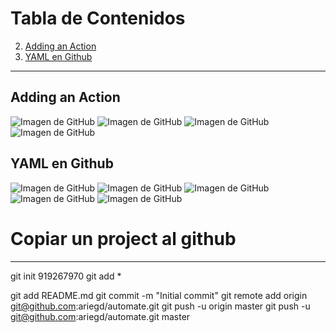 # Tabla de Contenidos

2. [Adding an Action](#adding-an-action)
1. [YAML en Github](#yaml-en-github)

---

## Adding an Action

![Imagen de GitHub](https://github.githubassets.com/images/modules/logos_page/GitHub-Mark.png)
![Imagen de GitHub](https://github.githubassets.com/images/modules/logos_page/GitHub-Mark.png)
![Imagen de GitHub](https://github.githubassets.com/images/modules/logos_page/GitHub-Mark.png)
![Imagen de GitHub](https://github.githubassets.com/images/modules/logos_page/GitHub-Mark.png)

## YAML en Github

![Imagen de GitHub](https://github.githubassets.com/images/modules/logos_page/GitHub-Mark.png)
![Imagen de GitHub](https://github.githubassets.com/images/modules/logos_page/GitHub-Mark.png)
![Imagen de GitHub](https://github.githubassets.com/images/modules/logos_page/GitHub-Mark.png)
![Imagen de GitHub](https://github.githubassets.com/images/modules/logos_page/GitHub-Mark.png)
![Imagen de GitHub](https://github.githubassets.com/images/modules/logos_page/GitHub-Mark.png)



# Copiar un project al github
-----------------------------
git init
919267970
git add *

git add README.md
git commit -m "Initial commit"
git remote add origin git@github.com:ariegd/automate.git
git push -u origin master
git push -u git@github.com:ariegd/automate.git master
